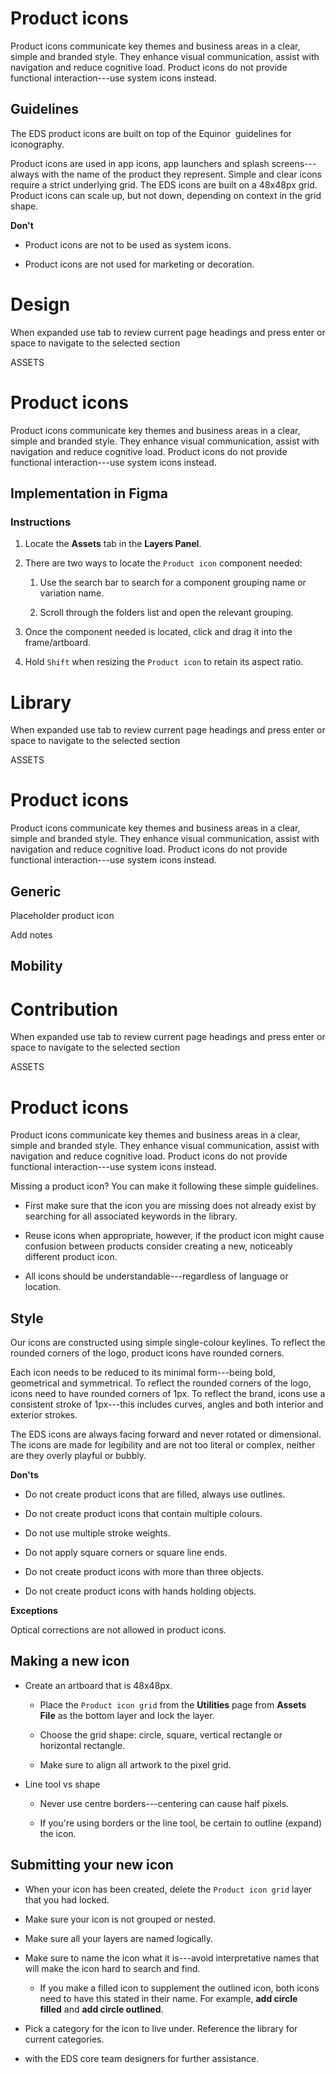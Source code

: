 # Product icons

Product icons communicate key themes and business areas in a clear, simple and branded style. They enhance visual communication, assist with navigation and reduce cognitive load. Product icons do not provide functional interaction---use system icons instead.

## Guidelines

The EDS product icons are built on top of the Equinor  guidelines for iconography.

Product icons are used in app icons, app launchers and splash screens---always with the name of the product they represent. Simple and clear icons require a strict underlying grid. The EDS icons are built on a 48x48px grid. Product icons can scale up, but not down, depending on context in the grid shape.

**Don't**

-   Product icons are not to be used as system icons.
    
-   Product icons are not used for marketing or decoration.



# Design

When expanded use tab to review current page headings and press enter or space to navigate to the selected section

ASSETS

# Product icons

Product icons communicate key themes and business areas in a clear, simple and branded style. They enhance visual communication, assist with navigation and reduce cognitive load. Product icons do not provide functional interaction---use system icons instead.

## Implementation in Figma

### Instructions

1.  Locate the **Assets** tab in the **Layers Panel**.
    
2.  There are two ways to locate the `Product icon` component needed:
    
    1.  Use the search bar to search for a component grouping name or variation name.
        
    2.  Scroll through the folders list and open the relevant grouping.
        
3.  Once the component needed is located, click and drag it into the frame/artboard.
    
4.  Hold `Shift` when resizing the `Product icon` to retain its aspect ratio.



# Library

When expanded use tab to review current page headings and press enter or space to navigate to the selected section

ASSETS

# Product icons

Product icons communicate key themes and business areas in a clear, simple and branded style. They enhance visual communication, assist with navigation and reduce cognitive load. Product icons do not provide functional interaction---use system icons instead.

## Generic

Placeholder product icon

Add notes

## Mobility



# Contribution

When expanded use tab to review current page headings and press enter or space to navigate to the selected section

ASSETS

# Product icons

Product icons communicate key themes and business areas in a clear, simple and branded style. They enhance visual communication, assist with navigation and reduce cognitive load. Product icons do not provide functional interaction---use system icons instead.

Missing a product icon? You can make it following these simple guidelines.

-   First make sure that the icon you are missing does not already exist by searching for all associated keywords in the library.
    
-   Reuse icons when appropriate, however, if the product icon might cause confusion between products consider creating a new, noticeably different product icon.
    
-   All icons should be understandable---regardless of language or location.
    

## Style

Our icons are constructed using simple single-colour keylines. To reflect the rounded corners of the logo, product icons have rounded corners.

Each icon needs to be reduced to its minimal form---being bold, geometrical and symmetrical. To reflect the rounded corners of the logo, icons need to have rounded corners of 1px. To reflect the brand, icons use a consistent stroke of 1px---this includes curves, angles and both interior and exterior strokes.

The EDS icons are always facing forward and never rotated or dimensional. The icons are made for legibility and are not too literal or complex, neither are they overly playful or bubbly.

**Don'ts**

-   Do not create product icons that are filled, always use outlines.
    
-   Do not create product icons that contain multiple colours.
    
-   Do not use multiple stroke weights.
    
-   Do not apply square corners or square line ends.
    
-   Do not create product icons with more than three objects.
    
-   Do not create product icons with hands holding objects.
    

**Exceptions**

Optical corrections are not allowed in product icons.

## Making a new icon

-   Create an artboard that is 48x48px.
    
    -   Place the `Product icon grid` from the **Utilities** page from **Assets File** as the bottom layer and lock the layer.
        
    -   Choose the grid shape: circle, square, vertical rectangle or horizontal rectangle.
        
    -   Make sure to align all artwork to the pixel grid.
        
-   Line tool vs shape
    
    -   Never use centre borders---centering can cause half pixels.
        
    -   If you're using borders or the line tool, be certain to outline (expand) the icon.
        

## Submitting your new icon

-   When your icon has been created, delete the `Product icon grid` layer that you had locked.
    
-   Make sure your icon is not grouped or nested.
    
-   Make sure all your layers are named logically.
    
-   Make sure to name the icon what it is---avoid interpretative names that will make the icon hard to search and find.
    
    -   If you make a filled icon to supplement the outlined icon, both icons need to have this stated in their name. For example, **add circle filled** and **add circle outlined**.
        
-   Pick a category for the icon to live under. Reference the library for current categories.
    
-    with the EDS core team designers for further assistance.